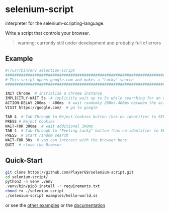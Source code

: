 # selenium-script

interpreter for the selenium-scripting-language.

Write a script that controls your browser.

> warning: currently still under development and probably full of errors

## Example

```bash
#!/usr/bin/env selection-script
################################################################################
# This script opens google.com and makes a "Lucky" search
################################################################################

INIT Chrome  # initialize a chrome instance
IMPLICITLY-WAIT 5s  # implicitly wait up to 5s while searching for an element
ACTION-DELAY 200ms - 400ms  # wait randomly 200ms-400ms between the actions
VISIT https://google.com/  # go to google

TAB 4  # Tab-Through to Reject-Cookies button (has no identifier to SELECT)
PRESS # Reject Cookies
WAIT-FOR 300ms  # wait additional 300ms
TAB 4  # Tab-Through to "Feeling Lucky" button (has no identifier to SELECT)
PRESS  # Start random search
WAIT-FOR 30s  # you can interact with the browser here
QUIT  # close the Browser
```

## Quick-Start

```bash
git clone https://github.com/PlayerG9/selenium-script.git
cd selenium-script/
python3 -m venv .venv
.venv/bin/pip3 install -r requirements.txt
chmod +x ./selenium-script
./selenium-script examples/hello-world.ss
```

or see the [other examples](./examples) or the [documentation](./docs)
